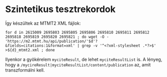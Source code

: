 # Szintetikus tesztrekordok


Így készültek az MTMT2 XML fájlok:

```
for d in 2615009 2695803 2695805 2695806 2695810 2695811 2695812 2695818 2695819 2695820 2695821 ; do wget -O - 'https://m2.mtmt.hu/api/publication/'$d'?&fields=citations:1&format=xml' | grep -v '^<?xml-stylesheet .*?>$' >${d}_mtmt2.xml ; done
```

Ilyenkor a gyökérelem `myciteResult`, de lehet `myciteResultList` is. A lényeg, hogy a `/mycireResult|myciteResultList/content/publication` az, amit transzformálni kell.
